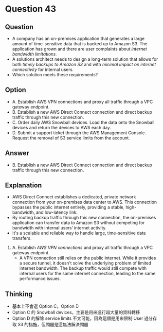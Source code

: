 # Question 43
## Question
* A company has an on-premises application that generates a large amount of time-sensitive data that is backed up to Amazon S3. The application has grown and there are user complaints about *internet bandwidth limitations*. 
* A solutions architect needs to design a long-term solution that allows for both *timely backups to Amazon S3* and with *minimal impact on internet connectivity* for internal users.
* Which solution meets these requirements?

## Option
* A. Establish AWS VPN connections and proxy all traffic through a VPC gateway endpoint.
* B. Establish a new AWS Direct Connect connection and direct backup traffic through this new connection.
* C. Order daily AWS Snowball devices. Load the data onto the Snowball devices and return the devices to AWS each day.
* D. Submit a support ticket through the AWS Management Console. Request the removal of S3 service limits from the account.


## Answer
* B. Establish a new AWS Direct Connect connection and direct backup traffic through this new connection.


## Explanation
* AWS Direct Connect establishes a dedicated, private network connection from your on-premises data center to AWS. This connection bypasses the public internet entirely, providing a stable, high-bandwidth, and low-latency link.
* By routing backup traffic through this new connection, the on-premises application can transfer data to Amazon S3 without competing for bandwidth with internal users' internet activity. 
* It's a scalable and reliable way to handle large, time-sensitive data transfers.

1. A. Establish *AWS VPN connections* and proxy all traffic through a VPC gateway endpoint.
   * A VPN connection still relies on the public internet. While it provides a secure tunnel, it doesn't solve the underlying problem of limited internet bandwidth. The backup traffic would still compete with internal users for the same internet connection, leading to the same performance issues.

## Thinking
* 基本上不會選 Option C，Option D
* Option C 的 Snowball devices，主要是用來進行超大量的資料轉移
* Option D 的解除 service limits 不太可能，因為這個是用來限制 User 過分存取 S3 的措施，但問題是這無法解決問題